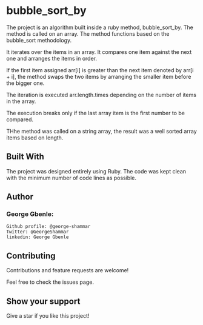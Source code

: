 # bubble_sort_by
The project is an algorithm built inside a ruby method, bubble_sort_by. The method is called on an array. The method functions based on the bubble_sort methodology.

It iterates over the items in an array. It compares one item against the next one and arranges the items in order. 

If the first item assigned arr[i] is greater than the next item denoted by arr[i + i], the method swaps the two items by arranging the smaller item before the bigger one.

The iteration is executed arr.length.times depending on the number of items in the array.

The execution breaks only if the last array item is the first number to be compared.

THhe method was called on a string array, the result was a well sorted array items based on length.

## Built With

The project was designed entirely using Ruby. The code was kept clean with the minimum number of code lines as possible.

## Author

### George Gbenle:

    Github profile: @george-shammar
    Twitter: @GeorgeShammar
    linkedin: George Gbenle

## Contributing

Contributions and feature requests are welcome!

Feel free to check the issues page.

## Show your support

Give a star if you like this project!